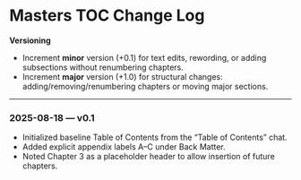 # Masters TOC Change Log

**Versioning**
- Increment **minor** version (+0.1) for text edits, rewording, or adding subsections without renumbering chapters.
- Increment **major** version (+1.0) for structural changes: adding/removing/renumbering chapters or moving major sections.

---
### 2025-08-18 — v0.1
- Initialized baseline Table of Contents from the “Table of Contents” chat.
- Added explicit appendix labels A–C under Back Matter.
- Noted Chapter 3 as a placeholder header to allow insertion of future chapters.
